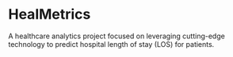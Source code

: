# HealMetrics
A healthcare analytics project focused on leveraging cutting-edge technology to predict hospital length of stay (LOS) for patients.
